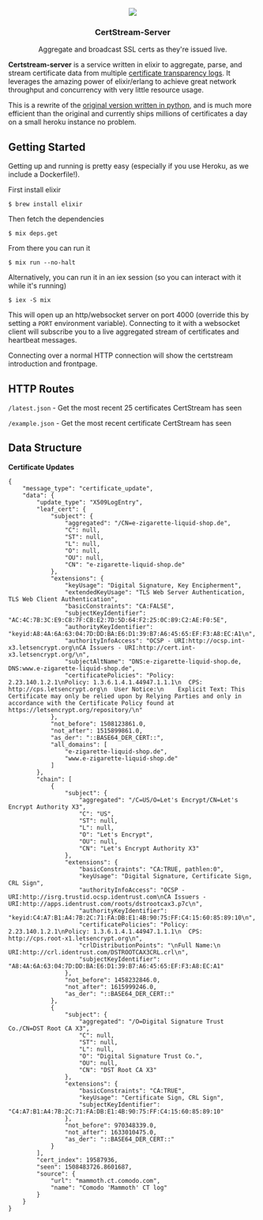 <p align="center">
    <img align="center" src="https://user-images.githubusercontent.com/1072598/31840406-1fe37936-b59a-11e7-939a-71d36e584fc9.png">
    <h3 align="center">CertStream-Server</h3>
    <p align="center">Aggregate and broadcast SSL certs as they're issued live.</p>
</p>

**Certstream-server** is a service written in elixir to aggregate, parse, and stream certificate data from multiple [certificate transparency logs](https://www.certificate-transparency.org/what-is-ct). It leverages the amazing power of elixir/erlang to achieve great network throughput and concurrency with very little resource usage.

This is a rewrite of the [original version written in python](https://github.com/CaliDog/certstream-server-python), and is much more efficient than the original and currently ships millions of certificates a day on a small heroku instance no problem.

## Getting Started

Getting up and running is pretty easy (especially if you use Heroku, as we include a Dockerfile!).

First install elixir

```
$ brew install elixir
```

Then fetch the dependencies

```
$ mix deps.get
```

From there you can run it

```
$ mix run --no-halt
```

Alternatively, you can run it in an iex session (so you can interact with it while it's running)

```
$ iex -S mix
```

This will open up an http/websocket server on port 4000 (override this by setting a `PORT` environment variable). Connecting to it with a websocket client will subscribe you to a live aggregated stream of certificates and heartbeat messages. 

Connecting over a normal HTTP connection will show the certstream introduction and frontpage. 

## HTTP Routes

`/latest.json` - Get the most recent 25 certificates CertStream has seen

`/example.json` - Get the most recent certificate CertStream has seen

## Data Structure

**Certificate Updates**

```
{
    "message_type": "certificate_update",
    "data": {
        "update_type": "X509LogEntry",
        "leaf_cert": {
            "subject": {
                "aggregated": "/CN=e-zigarette-liquid-shop.de",
                "C": null,
                "ST": null,
                "L": null,
                "O": null,
                "OU": null,
                "CN": "e-zigarette-liquid-shop.de"
            },
            "extensions": {
                "keyUsage": "Digital Signature, Key Encipherment",
                "extendedKeyUsage": "TLS Web Server Authentication, TLS Web Client Authentication",
                "basicConstraints": "CA:FALSE",
                "subjectKeyIdentifier": "AC:4C:7B:3C:E9:C8:7F:CB:E2:7D:5D:64:F2:25:0C:89:C2:AE:F0:5E",
                "authorityKeyIdentifier": "keyid:A8:4A:6A:63:04:7D:DD:BA:E6:D1:39:B7:A6:45:65:EF:F3:A8:EC:A1\n",
                "authorityInfoAccess": "OCSP - URI:http://ocsp.int-x3.letsencrypt.org\nCA Issuers - URI:http://cert.int-x3.letsencrypt.org/\n",
                "subjectAltName": "DNS:e-zigarette-liquid-shop.de, DNS:www.e-zigarette-liquid-shop.de",
                "certificatePolicies": "Policy: 2.23.140.1.2.1\nPolicy: 1.3.6.1.4.1.44947.1.1.1\n  CPS: http://cps.letsencrypt.org\n  User Notice:\n    Explicit Text: This Certificate may only be relied upon by Relying Parties and only in accordance with the Certificate Policy found at https://letsencrypt.org/repository/\n"
            },
            "not_before": 1508123861.0,
            "not_after": 1515899861.0,
            "as_der": "::BASE64_DER_CERT::",
            "all_domains": [
                "e-zigarette-liquid-shop.de",
                "www.e-zigarette-liquid-shop.de"
            ]
        },
        "chain": [
            {
                "subject": {
                    "aggregated": "/C=US/O=Let's Encrypt/CN=Let's Encrypt Authority X3",
                    "C": "US",
                    "ST": null,
                    "L": null,
                    "O": "Let's Encrypt",
                    "OU": null,
                    "CN": "Let's Encrypt Authority X3"
                },
                "extensions": {
                    "basicConstraints": "CA:TRUE, pathlen:0",
                    "keyUsage": "Digital Signature, Certificate Sign, CRL Sign",
                    "authorityInfoAccess": "OCSP - URI:http://isrg.trustid.ocsp.identrust.com\nCA Issuers - URI:http://apps.identrust.com/roots/dstrootcax3.p7c\n",
                    "authorityKeyIdentifier": "keyid:C4:A7:B1:A4:7B:2C:71:FA:DB:E1:4B:90:75:FF:C4:15:60:85:89:10\n",
                    "certificatePolicies": "Policy: 2.23.140.1.2.1\nPolicy: 1.3.6.1.4.1.44947.1.1.1\n  CPS: http://cps.root-x1.letsencrypt.org\n",
                    "crlDistributionPoints": "\nFull Name:\n  URI:http://crl.identrust.com/DSTROOTCAX3CRL.crl\n",
                    "subjectKeyIdentifier": "A8:4A:6A:63:04:7D:DD:BA:E6:D1:39:B7:A6:45:65:EF:F3:A8:EC:A1"
                },
                "not_before": 1458232846.0,
                "not_after": 1615999246.0,
                "as_der": "::BASE64_DER_CERT::"
            },
            {
                "subject": {
                    "aggregated": "/O=Digital Signature Trust Co./CN=DST Root CA X3",
                    "C": null,
                    "ST": null,
                    "L": null,
                    "O": "Digital Signature Trust Co.",
                    "OU": null,
                    "CN": "DST Root CA X3"
                },
                "extensions": {
                    "basicConstraints": "CA:TRUE",
                    "keyUsage": "Certificate Sign, CRL Sign",
                    "subjectKeyIdentifier": "C4:A7:B1:A4:7B:2C:71:FA:DB:E1:4B:90:75:FF:C4:15:60:85:89:10"
                },
                "not_before": 970348339.0,
                "not_after": 1633010475.0,
                "as_der": "::BASE64_DER_CERT::"
            }
        ],
        "cert_index": 19587936,
        "seen": 1508483726.8601687,
        "source": {
            "url": "mammoth.ct.comodo.com",
            "name": "Comodo 'Mammoth' CT log"
        }
    }
}
```
